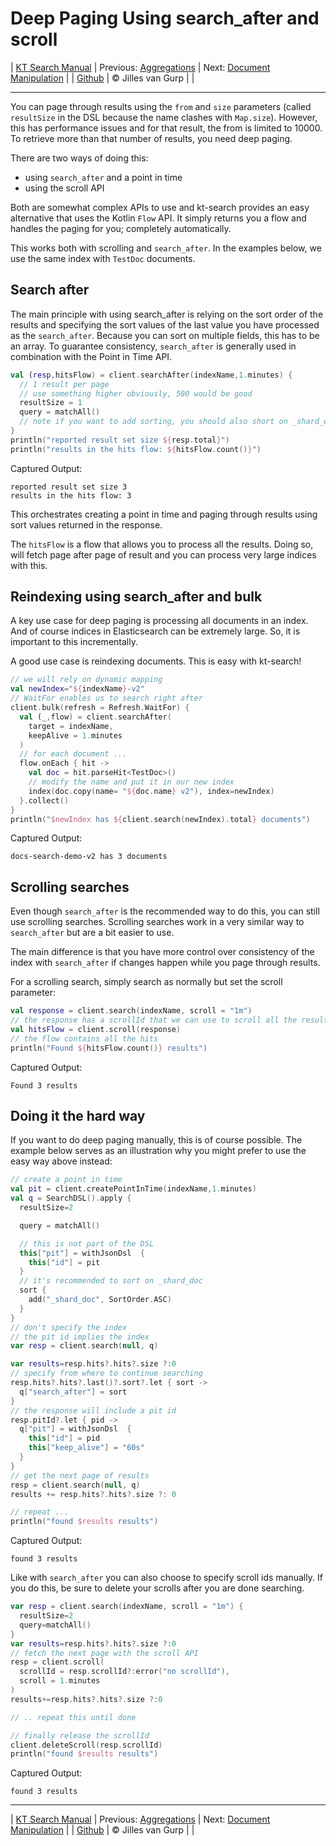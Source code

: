 # Deep Paging Using search_after and scroll 

| [KT Search Manual](README.md) | Previous: [Aggregations](Aggregations.md) | Next: [Document Manipulation](DocumentManipulation.md) |
| [Github](https://github.com/jillesvangurp/kt-search) | &copy; Jilles van Gurp |  |

---                

You can page through results using the `from` and `size` parameters (called `resultSize` in the DSL because
the name clashes with `Map.size`). However, this has performance issues and for that result, the from is 
limited to 10000. To retrieve more than that number of results, you need deep paging.

There are two ways of doing this:

- using `search_after` and a point in time
- using the scroll API

Both are somewhat complex APIs to use and kt-search provides an easy alternative that uses
the Kotlin `Flow` API. It simply returns you a flow and handles the paging for you; completely automatically.

This works both with scrolling and `search_after`. In the examples below, we use the same index 
with `TestDoc` documents.

## Search after

The main principle with using search_after is relying on the sort order of the results and specifying
the sort values of the last value you have processed as the `search_after`. Because you can sort on
multiple fields, this has to be an array. To guarantee consistency, `search_after` is generally used
in combination with the Point in Time API.           

```kotlin
val (resp,hitsFlow) = client.searchAfter(indexName,1.minutes) {
  // 1 result per page
  // use something higher obviously, 500 would be good
  resultSize = 1
  query = matchAll()
  // note if you want to add sorting, you should also short on _shard_doc
}
println("reported result set size ${resp.total}")
println("results in the hits flow: ${hitsFlow.count()}")
```

Captured Output:

```
reported result set size 3
results in the hits flow: 3

```

This orchestrates creating a point in time and paging through results using 
sort values returned in the response.

The `hitsFlow` is a flow that allows you to process all the results. Doing so, will 
fetch page after page of result and you can process very large indices with this.                                 

## Reindexing using search_after and bulk

A key use case for deep paging is processing all documents in an index.
And of course indices in Elasticsearch can be extremely large. So, it is
important to this incrementally.

A good use case is reindexing documents. This is easy with kt-search!

```kotlin
// we will rely on dynamic mapping
val newIndex="${indexName}-v2"
// WaitFor enables us to search right after
client.bulk(refresh = Refresh.WaitFor) {
  val (_,flow) = client.searchAfter(
    target = indexName,
    keepAlive = 1.minutes
  )
  // for each document ...
  flow.onEach { hit ->
    val doc = hit.parseHit<TestDoc>()
    // modify the name and put it in our new index
    index(doc.copy(name= "${doc.name} v2"), index=newIndex)
  }.collect()
}
println("$newIndex has ${client.search(newIndex).total} documents")
```

Captured Output:

```
docs-search-demo-v2 has 3 documents

```

## Scrolling searches

Even though `search_after` is the recommended way to do this, you can still use scrolling searches. 
Scrolling searches work in a very similar way to `search_after` but are a bit easier to use.
 
The main difference is that you have more control over consistency of the index with `search_after` 
if changes happen while you page through results.

For a scrolling search, simply search as normally but set the scroll parameter:

```kotlin
val response = client.search(indexName, scroll = "1m")
// the response has a scrollId that we can use to scroll all the results
val hitsFlow = client.scroll(response)
// the flow contains all the hits
println("Found ${hitsFlow.count()} results")
```

Captured Output:

```
Found 3 results

```

## Doing it the hard way

If you want to do deep paging manually, this is of course possible. The example 
below serves as an illustration why you might prefer to use the easy way
above instead:

```kotlin
// create a point in time
val pit = client.createPointInTime(indexName,1.minutes)
val q = SearchDSL().apply {
  resultSize=2

  query = matchAll()

  // this is not part of the DSL
  this["pit"] = withJsonDsl  {
    this["id"] = pit
  }
  // it's recommended to sort on _shard_doc
  sort {
    add("_shard_doc", SortOrder.ASC)
  }
}
// don't specify the index
// the pit id implies the index
var resp = client.search(null, q)

var results=resp.hits?.hits?.size ?:0
// specify from where to continue searching
resp.hits?.hits?.last()?.sort?.let { sort ->
  q["search_after"] = sort
}
// the response will include a pit id
resp.pitId?.let { pid ->
  q["pit"] = withJsonDsl  {
    this["id"] = pid
    this["keep_alive"] = "60s"
  }
}
// get the next page of results
resp = client.search(null, q)
results += resp.hits?.hits?.size ?: 0

// repeat ...
println("found $results results")
```

Captured Output:

```
found 3 results

```

Like with `search_after` you can also choose to specify scroll ids manually. If you do this,
be sure to delete your scrolls after you are done searching.

```kotlin
var resp = client.search(indexName, scroll = "1m") {
  resultSize=2
  query=matchAll()
}
var results=resp.hits?.hits?.size ?:0
// fetch the next page with the scroll API
resp = client.scroll(
  scrollId = resp.scrollId?:error("no scrollId"),
  scroll = 1.minutes
)
results+=resp.hits?.hits?.size ?:0

// .. repeat this until done

// finally release the scrollId
client.deleteScroll(resp.scrollId)
println("found $results results")
```

Captured Output:

```
found 3 results

```



---

| [KT Search Manual](README.md) | Previous: [Aggregations](Aggregations.md) | Next: [Document Manipulation](DocumentManipulation.md) |
| [Github](https://github.com/jillesvangurp/kt-search) | &copy; Jilles van Gurp |  |